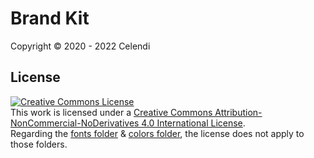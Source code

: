 # Brand Kit

Copyright © 2020 - 2022 Celendi

## License
<a rel="license" href="http://creativecommons.org/licenses/by-nc-nd/4.0/"><img alt="Creative Commons License" style="border-width:0" src="https://i.creativecommons.org/l/by-nc-nd/4.0/88x31.png" /></a><br />This work is licensed under a <a rel="license" href="http://creativecommons.org/licenses/by-nc-nd/4.0/">Creative Commons Attribution-NonCommercial-NoDerivatives 4.0 International License</a>.
<br> Regarding the [fonts folder](https://github.com/Celendi/brand-kit/tree/main/Fonts) & [colors folder](https://github.com/Celendi/brand-kit/tree/main/Colors), the license does not apply to those folders.
